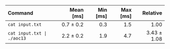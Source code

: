 | Command | Mean [ms] | Min [ms] | Max [ms] | Relative |
|:---|---:|---:|---:|---:|
| `cat input.txt` | 0.7 ± 0.2 | 0.3 | 1.5 | 1.00 |
| `cat input.txt \| ./aoc13` | 2.2 ± 0.2 | 1.9 | 4.7 | 3.43 ± 1.08 |

